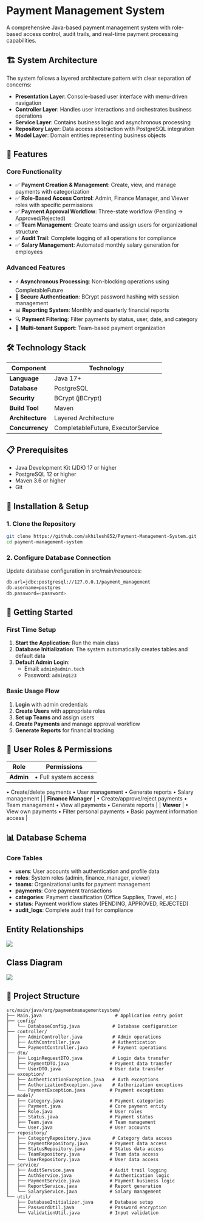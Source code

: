 # Payment Management System

A comprehensive Java-based payment management system with role-based access control, audit trails, and real-time payment processing capabilities.

## 🏗️ System Architecture

The system follows a layered architecture pattern with clear separation of concerns:

- **Presentation Layer**: Console-based user interface with menu-driven navigation
- **Controller Layer**: Handles user interactions and orchestrates business operations
- **Service Layer**: Contains business logic and asynchronous processing
- **Repository Layer**: Data access abstraction with PostgreSQL integration
- **Model Layer**: Domain entities representing business objects

## 🚀 Features

### Core Functionality
- ✅ **Payment Creation & Management**: Create, view, and manage payments with categorization
- ✅ **Role-Based Access Control**: Admin, Finance Manager, and Viewer roles with specific permissions
- ✅ **Payment Approval Workflow**: Three-state workflow (Pending → Approved/Rejected)
- ✅ **Team Management**: Create teams and assign users for organizational structure
- ✅ **Audit Trail**: Complete logging of all operations for compliance
- ✅ **Salary Management**: Automated monthly salary generation for employees

### Advanced Features
- ⚡ **Asynchronous Processing**: Non-blocking operations using CompletableFuture
- 🔐 **Secure Authentication**: BCrypt password hashing with session management
- 📊 **Reporting System**: Monthly and quarterly financial reports
- 🔍 **Payment Filtering**: Filter payments by status, user, date, and category
- 🏢 **Multi-tenant Support**: Team-based payment organization

## 🛠️ Technology Stack

| Component | Technology |
|-----------|------------|
| **Language** | Java 17+ |
| **Database** | PostgreSQL |
| **Security** | BCrypt (jBCrypt) |
| **Build Tool** | Maven |
| **Architecture** | Layered Architecture |
| **Concurrency** | CompletableFuture, ExecutorService |

## 📋 Prerequisites

- Java Development Kit (JDK) 17 or higher
- PostgreSQL 12 or higher
- Maven 3.6 or higher
- Git

## 🔧 Installation & Setup

### 1. Clone the Repository
```bash
git clone https://github.com/akhilesh852/Payment-Management-System.git
cd payment-management-system
```
### 2. Configure Database Connection 
Update database configuration in src/main/resources: 
```bash 
db.url=jdbc:postgresql://127.0.0.1/payment_management
db.username=postgres
db.password=<password>
```

## 🎯 Getting Started

### First Time Setup
1. **Start the Application**: Run the main class
2. **Database Initialization**: The system automatically creates tables and default data
3. **Default Admin Login**: 
   - Email: `admin@admin.tech`
   - Password: `admin@123`

### Basic Usage Flow
1. **Login** with admin credentials
2. **Create Users** with appropriate roles
3. **Set up Teams** and assign users
4. **Create Payments** and manage approval workflow
5. **Generate Reports** for financial tracking

## 👥 User Roles & Permissions

| Role | Permissions |
|------|-------------|
| **Admin** | • Full system access
• Create/delete payments
• User management
• Generate reports
• Salary management |
| **Finance Manager** | • Create/approve/reject payments
• Team management
• View all payments
• Generate reports |
| **Viewer** | • View own payments
• Filter personal payments
• Basic payment information access |

## 📊 Database Schema

### Core Tables
- **users**: User accounts with authentication and profile data
- **roles**: System roles (admin, finance_manager, viewer)
- **teams**: Organizational units for payment management
- **payments**: Core payment transactions
- **categories**: Payment classification (Office Supplies, Travel, etc.)
- **status**: Payment workflow states (PENDING, APPROVED, REJECTED)
- **audit_logs**: Complete audit trail for compliance

## Entity Relationships

<img src="images/ERD.png">

## Class Diagram

<img src="images/classDiagram.png">

## 📁 Project Structure

```
src/main/java/org/paymentmanagementsystem/
├── Main.java                           # Application entry point
├── config/
│   └── DatabaseConfig.java            # Database configuration
├── controller/
│   ├── AdminController.java           # Admin operations
│   ├── AuthController.java            # Authentication
│   └── PaymentController.java         # Payment operations
├── dto/
│   ├── LoginRequestDTO.java           # Login data transfer
│   ├── PaymentDTO.java               # Payment data transfer
│   └── UserDTO.java                  # User data transfer
├── exception/
│   ├── AuthenticationException.java   # Auth exceptions
│   ├── AuthorizationException.java    # Authorization exceptions
│   └── PaymentException.java         # Payment exceptions
├── model/
│   ├── Category.java                 # Payment categories
│   ├── Payment.java                  # Core payment entity
│   ├── Role.java                     # User roles
│   ├── Status.java                   # Payment status
│   ├── Team.java                     # Team management
│   └── User.java                     # User accounts
├── repository/
│   ├── CategoryRepository.java        # Category data access
│   ├── PaymentRepository.java        # Payment data access
│   ├── StatusRepository.java         # Status data access
│   ├── TeamRepository.java           # Team data access
│   └── UserRepository.java           # User data access
├── service/
│   ├── AuditService.java             # Audit trail logging
│   ├── AuthService.java              # Authentication logic
│   ├── PaymentService.java           # Payment business logic
│   ├── ReportService.java            # Report generation
│   └── SalaryService.java            # Salary management
└── util/
    ├── DatabaseInitializer.java      # Database setup
    ├── PasswordUtil.java             # Password encryption
    └── ValidationUtil.java           # Input validation
```

 
